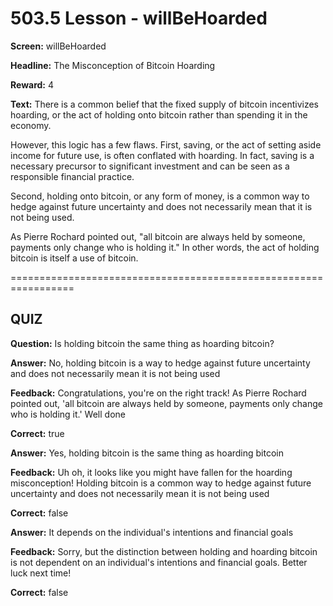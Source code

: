 # 503.5 Lesson - willBeHoarded

**Screen:** willBeHoarded

**Headline:** The Misconception of Bitcoin Hoarding

**Reward:** 4

**Text:** There is a common belief that the fixed supply of bitcoin incentivizes hoarding, or the act of holding onto bitcoin rather than spending it in the economy.

However, this logic has a few flaws. First, saving, or the act of setting aside income for future use, is often conflated with hoarding. In fact, saving is a necessary precursor to significant investment and can be seen as a responsible financial practice.

Second, holding onto bitcoin, or any form of money, is a common way to hedge against future uncertainty and does not necessarily mean that it is not being used.

As Pierre Rochard pointed out, "all bitcoin are always held by someone, payments only change who is holding it." In other words, the act of holding bitcoin is itself a use of bitcoin.

\=================================================================

## QUIZ

**Question:** Is holding bitcoin the same thing as hoarding bitcoin?

**Answer:** No, holding bitcoin is a way to hedge against future uncertainty and does not necessarily mean it is not being used

**Feedback:** Congratulations, you're on the right track! As Pierre Rochard pointed out, 'all bitcoin are always held by someone, payments only change who is holding it.' Well done

**Correct:** true

**Answer:** Yes, holding bitcoin is the same thing as hoarding bitcoin

**Feedback:** Uh oh, it looks like you might have fallen for the hoarding misconception! Holding bitcoin is a common way to hedge against future uncertainty and does not necessarily mean it is not being used

**Correct:** false

**Answer:** It depends on the individual's intentions and financial goals

**Feedback:** Sorry, but the distinction between holding and hoarding bitcoin is not dependent on an individual's intentions and financial goals. Better luck next time!

**Correct:** false

<figure><img src="../.gitbook/assets/503-05.png" alt=""><figcaption></figcaption></figure>
